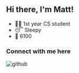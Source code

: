## Hi there, I'm Matt!
- 🐱‍💻 1st year CS student
- 😴 Sleepy
- 📍 6100

### Connect with me here
![github](https://cloud.githubusercontent.com/assets/17016297/18839843/0e06a67a-83d2-11e6-993a-b35a182500e0.png)

